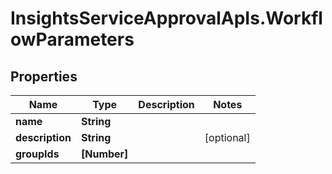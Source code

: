 # InsightsServiceApprovalApIs.WorkflowParameters

## Properties
Name | Type | Description | Notes
------------ | ------------- | ------------- | -------------
**name** | **String** |  | 
**description** | **String** |  | [optional] 
**groupIds** | **[Number]** |  | 


